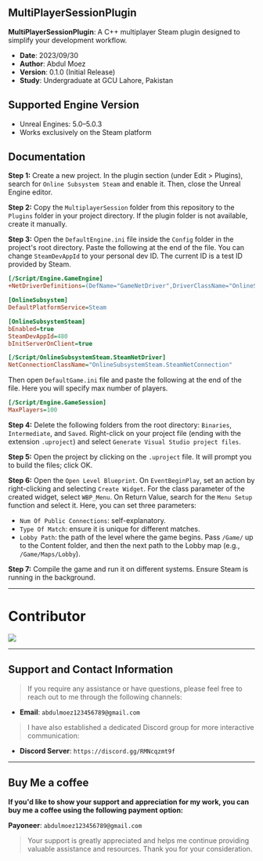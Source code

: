 MultiPlayerSessionPlugin
-----------------------

**MultiPlayerSessionPlugin**: A C++ multiplayer Steam plugin designed to simplify your development workflow.

- **Date**: 2023/09/30
- **Author**: Abdul Moez
- **Version**: 0.1.0 (Initial Release)
- **Study**: Undergraduate at GCU Lahore, Pakistan

Supported Engine Version
------------------------

- Unreal Engines: 5.0–5.0.3
- Works exclusively on the Steam platform

Documentation
-------------

**Step 1:** Create a new project. In the plugin section (under Edit > Plugins), search for `Online Subsystem Steam` and enable it. Then, close the Unreal Engine editor.

**Step 2:** Copy the `MultiplayerSession` folder from this repository to the `Plugins` folder in your project directory. If the plugin folder is not available, create it manually.

**Step 3:** Open the `DefaultEngine.ini` file inside the `Config` folder in the project's root directory. Paste the following at the end of the file. You can change `SteamDevAppId` to your personal dev ID. The current ID is a test ID provided by Steam.
  ```ini
  [/Script/Engine.GameEngine]
  +NetDriverDefinitions=(DefName="GameNetDriver",DriverClassName="OnlineSubsystemSteam.SteamNetDriver",DriverClassNameFallback="OnlineSubsystemUtils.IpNetDriver")

  [OnlineSubsystem]
  DefaultPlatformService=Steam

  [OnlineSubsystemSteam]
  bEnabled=true
  SteamDevAppId=480
  bInitServerOnClient=true

  [/Script/OnlineSubsystemSteam.SteamNetDriver]
  NetConnectionClassName="OnlineSubsystemSteam.SteamNetConnection"
  ```
  Then open `DefaultGame.ini` file and paste the following at the end of the file. Here you will specify max number of players. 
  ```ini
  [/Script/Engine.GameSession]
  MaxPlayers=100
  ```

**Step 4:** Delete the following folders from the root directory: `Binaries`, `Intermediate`, and `Saved`. Right-click on your project file (ending with the extension `.uproject`) and select `Generate Visual Studio project files`.

**Step 5:** Open the project by clicking on the `.uproject` file. It will prompt you to build the files; click OK.

**Step 6:** Open the `Open Level Blueprint`. On `EventBeginPlay`, set an action by right-clicking and selecting `Create Widget`. For the class parameter of the created widget, select `WBP_Menu`. On Return Value, search for the `Menu Setup` function and select it. Here, you can set three parameters:

* `Num Of Public Connections`: self-explanatory.
* `Type Of Match`: ensure it is unique for different matches.
* `Lobby Path`: the path of the level where the game begins. Pass `/Game/` up to the Content folder, and then the next path to the Lobby map (e.g., `/Game/Maps/Lobby`).

**Step 7:** Compile the game and run it on different systems. Ensure Steam is running in the background.

-----------

# Contributor

<a href = "https://github.com/Anonym0usWork1221/MultiPlayerSessionPlugin/graphs/contributors">
  <img src = "https://contrib.rocks/image?repo=Anonym0usWork1221/MultiPlayerSessionPlugin"/>
</a>

-----------
Support and Contact Information
----------
> If you require any assistance or have questions, please feel free to reach out to me through the following channels:  
* **Email**: `abdulmoez123456789@gmail.com`

> I have also established a dedicated Discord group for more interactive communication:  
* **Discord Server**: `https://discord.gg/RMNcqzmt9f`


-----------

Buy Me a coffee
--------------
__If you'd like to show your support and appreciation for my work, you can buy me a coffee using the 
following payment option:__

**Payoneer**: `abdulmoez123456789@gmail.com`

> Your support is greatly appreciated and helps me continue providing valuable assistance and resources. 
Thank you for your consideration.


